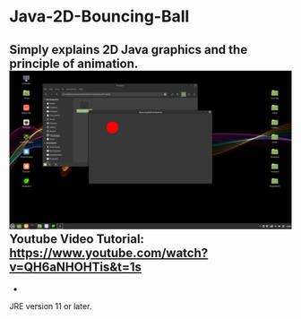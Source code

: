 # Java-2D-Bouncing-Ball
Simply explains 2D Java graphics and the principle of animation.
![Java Bouncing Ball](https://github.com/DannyWarp/Java-2D-Bouncing-Ball/blob/main/Bouncing%20Ball/Screenshot%20from%202021-04-07%2010-05-52.png)
Youtube Video Tutorial: https://www.youtube.com/watch?v=QH6aNHOHTis&t=1s
-
-
JRE version 11 or later.
